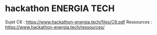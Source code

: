 # hackathon ENERGIA TECH

Sujet C6 : https://www.hackathon-energia.tech/files/C6.pdf
Ressources : https://www.hackathon-energia.tech/ressources/
